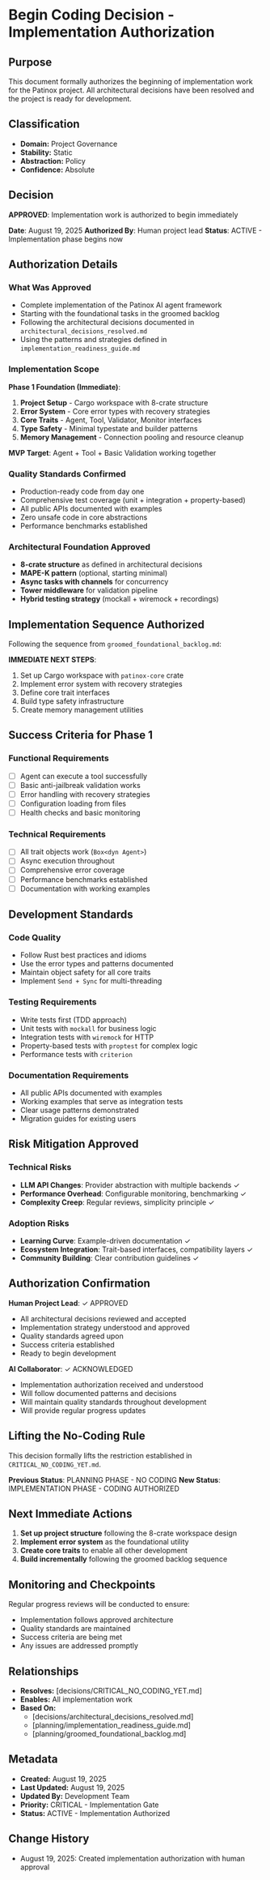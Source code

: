 # Begin Coding Decision - Implementation Authorization

## Purpose
This document formally authorizes the beginning of implementation work for the Patinox project. All architectural decisions have been resolved and the project is ready for development.

## Classification
- **Domain:** Project Governance
- **Stability:** Static
- **Abstraction:** Policy
- **Confidence:** Absolute

## Decision

**APPROVED**: Implementation work is authorized to begin immediately

**Date**: August 19, 2025
**Authorized By**: Human project lead
**Status**: ACTIVE - Implementation phase begins now

## Authorization Details

### What Was Approved
- Complete implementation of the Patinox AI agent framework
- Starting with the foundational tasks in the groomed backlog
- Following the architectural decisions documented in `architectural_decisions_resolved.md`
- Using the patterns and strategies defined in `implementation_readiness_guide.md`

### Implementation Scope
**Phase 1 Foundation (Immediate)**:
1. **Project Setup** - Cargo workspace with 8-crate structure
2. **Error System** - Core error types with recovery strategies  
3. **Core Traits** - Agent, Tool, Validator, Monitor interfaces
4. **Type Safety** - Minimal typestate and builder patterns
5. **Memory Management** - Connection pooling and resource cleanup

**MVP Target**: Agent + Tool + Basic Validation working together

### Quality Standards Confirmed
- Production-ready code from day one
- Comprehensive test coverage (unit + integration + property-based)
- All public APIs documented with examples
- Zero unsafe code in core abstractions
- Performance benchmarks established

### Architectural Foundation Approved
- **8-crate structure** as defined in architectural decisions
- **MAPE-K pattern** (optional, starting minimal)
- **Async tasks with channels** for concurrency
- **Tower middleware** for validation pipeline
- **Hybrid testing strategy** (mockall + wiremock + recordings)

## Implementation Sequence Authorized

Following the sequence from `groomed_foundational_backlog.md`:

**IMMEDIATE NEXT STEPS**:
1. Set up Cargo workspace with `patinox-core` crate
2. Implement error system with recovery strategies
3. Define core trait interfaces
4. Build type safety infrastructure
5. Create memory management utilities

## Success Criteria for Phase 1

### Functional Requirements
- [ ] Agent can execute a tool successfully
- [ ] Basic anti-jailbreak validation works
- [ ] Error handling with recovery strategies
- [ ] Configuration loading from files
- [ ] Health checks and basic monitoring

### Technical Requirements  
- [ ] All trait objects work (`Box<dyn Agent>`)
- [ ] Async execution throughout
- [ ] Comprehensive error coverage
- [ ] Performance benchmarks established
- [ ] Documentation with working examples

## Development Standards

### Code Quality
- Follow Rust best practices and idioms
- Use the error types and patterns documented
- Maintain object safety for all core traits
- Implement `Send + Sync` for multi-threading

### Testing Requirements
- Write tests first (TDD approach)
- Unit tests with `mockall` for business logic
- Integration tests with `wiremock` for HTTP
- Property-based tests with `proptest` for complex logic
- Performance tests with `criterion`

### Documentation Requirements
- All public APIs documented with examples
- Working examples that serve as integration tests
- Clear usage patterns demonstrated
- Migration guides for existing users

## Risk Mitigation Approved

### Technical Risks
- **LLM API Changes**: Provider abstraction with multiple backends ✓
- **Performance Overhead**: Configurable monitoring, benchmarking ✓
- **Complexity Creep**: Regular reviews, simplicity principle ✓

### Adoption Risks
- **Learning Curve**: Example-driven documentation ✓
- **Ecosystem Integration**: Trait-based interfaces, compatibility layers ✓
- **Community Building**: Clear contribution guidelines ✓

## Authorization Confirmation

**Human Project Lead**: ✓ APPROVED
- All architectural decisions reviewed and accepted
- Implementation strategy understood and approved
- Quality standards agreed upon
- Success criteria established
- Ready to begin development

**AI Collaborator**: ✓ ACKNOWLEDGED
- Implementation authorization received and understood
- Will follow documented patterns and decisions
- Will maintain quality standards throughout development
- Will provide regular progress updates

## Lifting the No-Coding Rule

This decision formally lifts the restriction established in `CRITICAL_NO_CODING_YET.md`. 

**Previous Status**: PLANNING PHASE - NO CODING
**New Status**: IMPLEMENTATION PHASE - CODING AUTHORIZED

## Next Immediate Actions

1. **Set up project structure** following the 8-crate workspace design
2. **Implement error system** as the foundational utility
3. **Create core traits** to enable all other development
4. **Build incrementally** following the groomed backlog sequence

## Monitoring and Checkpoints

Regular progress reviews will be conducted to ensure:
- Implementation follows approved architecture
- Quality standards are maintained
- Success criteria are being met
- Any issues are addressed promptly

## Relationships
- **Resolves:** [decisions/CRITICAL_NO_CODING_YET.md]
- **Enables:** All implementation work
- **Based On:** 
  - [decisions/architectural_decisions_resolved.md]
  - [planning/implementation_readiness_guide.md]
  - [planning/groomed_foundational_backlog.md]

## Metadata
- **Created:** August 19, 2025
- **Last Updated:** August 19, 2025
- **Updated By:** Development Team
- **Priority:** CRITICAL - Implementation Gate
- **Status:** ACTIVE - Implementation Authorized

## Change History
- August 19, 2025: Created implementation authorization with human approval